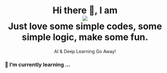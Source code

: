 <h1 align ="center">Hi there 👋, I am
  
<div align="center">  <a href="https://github.com/DenverCoder1/readme-typing-svg"><img src="https://readme-typing-svg.herokuapp.com/?center=true&vCenter=true&multiline=true&width=500&height=60&lines=Lizhenghe.Chen;A+Stupid+Computer+Science+Student+......"></a></div>

<div align ="center" >Just love some simple codes, some simple logic, make some fun.  </div></h1>

<p align ="center"> AI & Deep Learning Go Away!</p>

### 🌱 I’m currently learning ...
<!--
**Lizhenghe-Chen/Lizhenghe-Chen** is a ✨ _special_ ✨ repository because its `README.md` (this file) appears on your GitHub profile.

Here are some ideas to get you started:

- 🔭 I’m currently working on ...
- 🌱 I’m currently learning ...
- 👯 I’m looking to collaborate on ...
- 🤔 I’m looking for help with ...
- 💬 Ask me about ...
- 📫 How to reach me: ...
- 😄 Pronouns: ...
- ⚡ Fun fact: ...
-->
